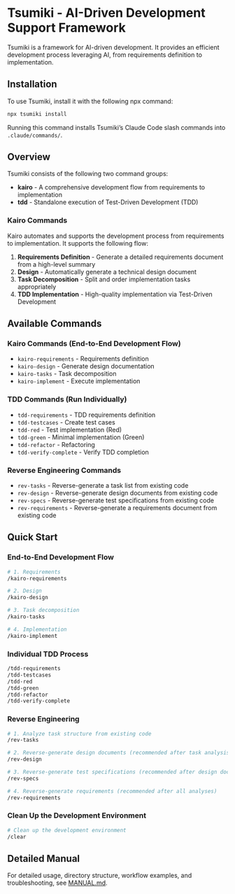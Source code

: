 # Tsumiki - AI-Driven Development Support Framework

Tsumiki is a framework for AI-driven development. It provides an efficient development process leveraging AI, from requirements definition to implementation.

## Installation

To use Tsumiki, install it with the following npx command:

```bash
npx tsumiki install
```

Running this command installs Tsumiki’s Claude Code slash commands into `.claude/commands/`.

## Overview

Tsumiki consists of the following two command groups:

- **kairo** - A comprehensive development flow from requirements to implementation
- **tdd** - Standalone execution of Test-Driven Development (TDD)

### Kairo Commands

Kairo automates and supports the development process from requirements to implementation. It supports the following flow:

1. **Requirements Definition** - Generate a detailed requirements document from a high-level summary
2. **Design** - Automatically generate a technical design document
3. **Task Decomposition** - Split and order implementation tasks appropriately
4. **TDD Implementation** - High-quality implementation via Test-Driven Development

## Available Commands

### Kairo Commands (End-to-End Development Flow)

- `kairo-requirements` - Requirements definition
- `kairo-design` - Generate design documentation
- `kairo-tasks` - Task decomposition
- `kairo-implement` - Execute implementation

### TDD Commands (Run Individually)

- `tdd-requirements` - TDD requirements definition
- `tdd-testcases` - Create test cases
- `tdd-red` - Test implementation (Red)
- `tdd-green` - Minimal implementation (Green)
- `tdd-refactor` - Refactoring
- `tdd-verify-complete` - Verify TDD completion

### Reverse Engineering Commands

- `rev-tasks` - Reverse-generate a task list from existing code
- `rev-design` - Reverse-generate design documents from existing code
- `rev-specs` - Reverse-generate test specifications from existing code
- `rev-requirements` - Reverse-generate a requirements document from existing code

## Quick Start

### End-to-End Development Flow

```bash
# 1. Requirements
/kairo-requirements

# 2. Design
/kairo-design

# 3. Task decomposition
/kairo-tasks

# 4. Implementation
/kairo-implement
```

### Individual TDD Process

```bash
/tdd-requirements
/tdd-testcases
/tdd-red
/tdd-green
/tdd-refactor
/tdd-verify-complete
```

### Reverse Engineering

```bash
# 1. Analyze task structure from existing code
/rev-tasks

# 2. Reverse-generate design documents (recommended after task analysis)
/rev-design

# 3. Reverse-generate test specifications (recommended after design documents)
/rev-specs

# 4. Reverse-generate requirements (recommended after all analyses)
/rev-requirements
```

### Clean Up the Development Environment

```bash
# Clean up the development environment
/clear
```

## Detailed Manual

For detailed usage, directory structure, workflow examples, and troubleshooting, see [MANUAL.md](./MANUAL.md).
